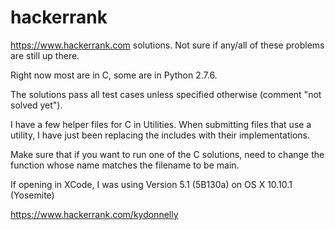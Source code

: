 # hackerrank
https://www.hackerrank.com solutions. Not sure if any/all of these problems are still up there. 

Right now most are in C, some are in Python 2.7.6.

The solutions pass all test cases unless specified otherwise (comment "not solved yet").

I have a few helper files for C in Utilities. When submitting files that use a utility, I have just been replacing the includes with their implementations.

Make sure that if you want to run one of the C solutions, need to change the function whose name matches the filename to be main.

If opening in XCode, I was using Version 5.1 (5B130a) on OS X 10.10.1 (Yosemite)

https://www.hackerrank.com/kydonnelly

